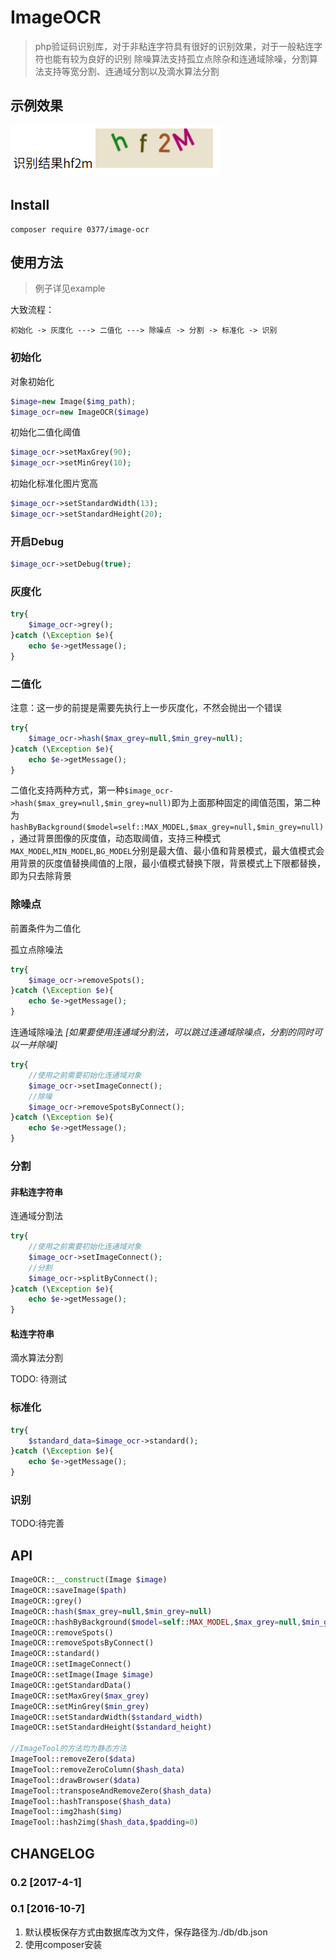 # ImageOCR

> php验证码识别库，对于非粘连字符具有很好的识别效果，对于一般粘连字符也能有较为良好的识别
> 除噪算法支持孤立点除杂和连通域除噪，分割算法支持等宽分割、连通域分割以及滴水算法分割

## 示例效果
![示例](./img/1.png)

## Install
```
composer require 0377/image-ocr
```

## 使用方法

> 例子详见example

大致流程：
```
初始化 -> 灰度化 ---> 二值化 ---> 除噪点 -> 分割 -> 标准化 -> 识别
```

### 初始化

对象初始化
```php
$image=new Image($img_path);
$image_ocr=new ImageOCR($image)
```

初始化二值化阈值
```php
$image_ocr->setMaxGrey(90);
$image_ocr->setMinGrey(10);
```

初始化标准化图片宽高
```php
$image_ocr->setStandardWidth(13);
$image_ocr->setStandardHeight(20);
```

### 开启Debug
```php
$image_ocr->setDebug(true);
```

### 灰度化

```php
try{
    $image_ocr->grey();
}catch (\Exception $e){
    echo $e->getMessage();
}
```

### 二值化

注意：这一步的前提是需要先执行上一步灰度化，不然会抛出一个错误
```php
try{
    $image_ocr->hash($max_grey=null,$min_grey=null);
}catch (\Exception $e){
    echo $e->getMessage();
}
```

二值化支持两种方式，第一种`$image_ocr->hash($max_grey=null,$min_grey=null)`即为上面那种固定的阈值范围，第二种为`hashByBackground($model=self::MAX_MODEL,$max_grey=null,$min_grey=null)`，通过背景图像的灰度值，动态取阈值，支持三种模式`MAX_MODEL`,`MIN_MODEL`,`BG_MODEL`分别是最大值、最小值和背景模式，最大值模式会用背景的灰度值替换阈值的上限，最小值模式替换下限，背景模式上下限都替换，即为只去除背景

### 除噪点

前置条件为二值化

孤立点除噪法
```php
try{
    $image_ocr->removeSpots();
}catch (\Exception $e){
    echo $e->getMessage();
}
````

连通域除噪法 *[如果要使用连通域分割法，可以跳过连通域除噪点，分割的同时可以一并除噪]*
```php
try{
    //使用之前需要初始化连通域对象
    $image_ocr->setImageConnect();
    //除噪
    $image_ocr->removeSpotsByConnect();
}catch (\Exception $e){
    echo $e->getMessage();
}
````

### 分割

#### 非粘连字符串

连通域分割法
```php
try{
    //使用之前需要初始化连通域对象
    $image_ocr->setImageConnect();
    //分割
    $image_ocr->splitByConnect();
}catch (\Exception $e){
    echo $e->getMessage();
}
````

#### 粘连字符串
滴水算法分割

TODO: 待测试

### 标准化
```php
try{
    $standard_data=$image_ocr->standard();
}catch (\Exception $e){
    echo $e->getMessage();
}
````
### 识别
TODO:待完善

## API

```php
ImageOCR::__construct(Image $image)
ImageOCR::saveImage($path)
ImageOCR::grey()
ImageOCR::hash($max_grey=null,$min_grey=null)
ImageOCR::hashByBackground($model=self::MAX_MODEL,$max_grey=null,$min_grey=null)
ImageOCR::removeSpots()
ImageOCR::removeSpotsByConnect()
ImageOCR::standard()
ImageOCR::setImageConnect()
ImageOCR::setImage(Image $image)
ImageOCR::getStandardData()
ImageOCR::setMaxGrey($max_grey)
ImageOCR::setMinGrey($min_grey)
ImageOCR::setStandardWidth($standard_width)
ImageOCR::setStandardHeight($standard_height)

//ImageTool的方法均为静态方法
ImageTool::removeZero($data)
ImageTool::removeZeroColumn($hash_data)
ImageTool::drawBrowser($data)
ImageTool::transposeAndRemoveZero($hash_data)
ImageTool::hashTranspose($hash_data)
ImageTool::img2hash($img)
ImageTool::hash2img($hash_data,$padding=0)
```

## CHANGELOG
### 0.2 [2017-4-1]

### 0.1 [2016-10-7]
1. 默认模板保存方式由数据库改为文件，保存路径为./db/db.json
2. 使用composer安装
